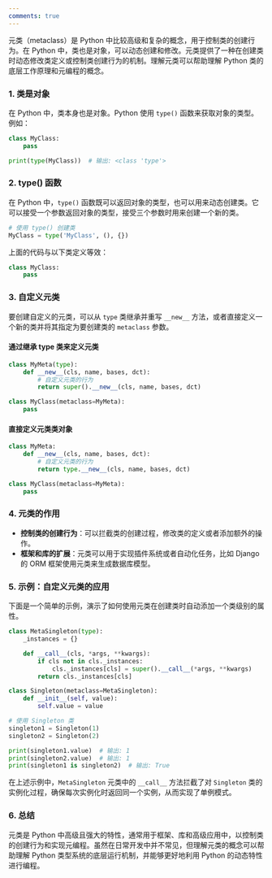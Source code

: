 ```yaml
---
comments: true
---
```


元类（metaclass）是 Python 中比较高级和复杂的概念，用于控制类的创建行为。在 Python 中，类也是对象，可以动态创建和修改。元类提供了一种在创建类时动态修改类定义或控制类创建行为的机制。理解元类可以帮助理解 Python 类的底层工作原理和元编程的概念。

### 1. 类是对象

在 Python 中，类本身也是对象。Python 使用 `type()` 函数来获取对象的类型。例如：

```python
class MyClass:
    pass

print(type(MyClass))  # 输出: <class 'type'>
```

### 2. type() 函数

在 Python 中，`type()` 函数既可以返回对象的类型，也可以用来动态创建类。它可以接受一个参数返回对象的类型，接受三个参数时用来创建一个新的类。

```python
# 使用 type() 创建类
MyClass = type('MyClass', (), {})
```

上面的代码与以下类定义等效：

```python
class MyClass:
    pass
```

### 3. 自定义元类

要创建自定义的元类，可以从 `type` 类继承并重写 `__new__` 方法，或者直接定义一个新的类并将其指定为要创建类的 `metaclass` 参数。

#### 通过继承 type 类来定义元类

```python
class MyMeta(type):
    def __new__(cls, name, bases, dct):
        # 自定义元类的行为
        return super().__new__(cls, name, bases, dct)

class MyClass(metaclass=MyMeta):
    pass
```

#### 直接定义元类类对象

```python
class MyMeta:
    def __new__(cls, name, bases, dct):
        # 自定义元类的行为
        return type.__new__(cls, name, bases, dct)

class MyClass(metaclass=MyMeta):
    pass
```

### 4. 元类的作用

- **控制类的创建行为**：可以拦截类的创建过程，修改类的定义或者添加额外的操作。
- **框架和库的扩展**：元类可以用于实现插件系统或者自动化任务，比如 Django 的 ORM 框架使用元类来生成数据库模型。

### 5. 示例：自定义元类的应用

下面是一个简单的示例，演示了如何使用元类在创建类时自动添加一个类级别的属性。

```python
class MetaSingleton(type):
    _instances = {}

    def __call__(cls, *args, **kwargs):
        if cls not in cls._instances:
            cls._instances[cls] = super().__call__(*args, **kwargs)
        return cls._instances[cls]

class Singleton(metaclass=MetaSingleton):
    def __init__(self, value):
        self.value = value

# 使用 Singleton 类
singleton1 = Singleton(1)
singleton2 = Singleton(2)

print(singleton1.value)  # 输出: 1
print(singleton2.value)  # 输出: 1
print(singleton1 is singleton2)  # 输出: True
```

在上述示例中，`MetaSingleton` 元类中的 `__call__` 方法拦截了对 `Singleton` 类的实例化过程，确保每次实例化时返回同一个实例，从而实现了单例模式。

### 6. 总结

元类是 Python 中高级且强大的特性，通常用于框架、库和高级应用中，以控制类的创建行为和实现元编程。虽然在日常开发中并不常见，但理解元类的概念可以帮助理解 Python 类型系统的底层运行机制，并能够更好地利用 Python 的动态特性进行编程。